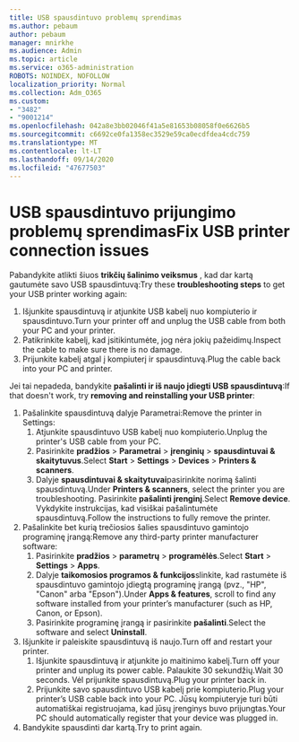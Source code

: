 ```yaml
---
title: USB spausdintuvo problemų sprendimas
ms.author: pebaum
author: pebaum
manager: mnirkhe
ms.audience: Admin
ms.topic: article
ms.service: o365-administration
ROBOTS: NOINDEX, NOFOLLOW
localization_priority: Normal
ms.collection: Adm_O365
ms.custom:
- "3482"
- "9001214"
ms.openlocfilehash: 042a8e3bb02046f41a5e81653b08058f0e6626b5
ms.sourcegitcommit: c6692ce0fa1358ec3529e59ca0ecdfdea4cdc759
ms.translationtype: MT
ms.contentlocale: lt-LT
ms.lasthandoff: 09/14/2020
ms.locfileid: "47677503"
---
```

# <a name="fix-usb-printer-connection-issues"></a><span data-ttu-id="b702c-102">USB spausdintuvo prijungimo problemų sprendimas</span><span class="sxs-lookup"><span data-stu-id="b702c-102">Fix USB printer connection issues</span></span>

<span data-ttu-id="b702c-103">Pabandykite atlikti šiuos **trikčių šalinimo veiksmus** , kad dar kartą gautumėte savo USB spausdintuvą:</span><span class="sxs-lookup"><span data-stu-id="b702c-103">Try these **troubleshooting steps** to get your USB printer working again:</span></span>

1. <span data-ttu-id="b702c-104">Išjunkite spausdintuvą ir atjunkite USB kabelį nuo kompiuterio ir spausdintuvo.</span><span class="sxs-lookup"><span data-stu-id="b702c-104">Turn your printer off and unplug the USB cable from both your PC and your printer.</span></span>
2. <span data-ttu-id="b702c-105">Patikrinkite kabelį, kad įsitikintumėte, jog nėra jokių pažeidimų.</span><span class="sxs-lookup"><span data-stu-id="b702c-105">Inspect the cable to make sure there is no damage.</span></span>
3. <span data-ttu-id="b702c-106">Prijunkite kabelį atgal į kompiuterį ir spausdintuvą.</span><span class="sxs-lookup"><span data-stu-id="b702c-106">Plug the cable back into your PC and printer.</span></span>

<span data-ttu-id="b702c-107">Jei tai nepadeda, bandykite **pašalinti ir iš naujo įdiegti USB spausdintuvą**:</span><span class="sxs-lookup"><span data-stu-id="b702c-107">If that doesn't work, try **removing and reinstalling your USB printer**:</span></span>

1. <span data-ttu-id="b702c-108">Pašalinkite spausdintuvą dalyje Parametrai:</span><span class="sxs-lookup"><span data-stu-id="b702c-108">Remove the printer in Settings:</span></span>
    1. <span data-ttu-id="b702c-109">Atjunkite spausdintuvo USB kabelį nuo kompiuterio.</span><span class="sxs-lookup"><span data-stu-id="b702c-109">Unplug the printer's USB cable from your PC.</span></span>
    2. <span data-ttu-id="b702c-110">Pasirinkite **pradžios**  >  **Parametrai**  >  **įrenginių**  >  **spausdintuvai & skaitytuvus**.</span><span class="sxs-lookup"><span data-stu-id="b702c-110">Select **Start** > **Settings** > **Devices** > **Printers & scanners**.</span></span>
    3. <span data-ttu-id="b702c-111">Dalyje **spausdintuvai & skaitytuvai**pasirinkite norimą šalinti spausdintuvą.</span><span class="sxs-lookup"><span data-stu-id="b702c-111">Under **Printers & scanners**, select the printer you are troubleshooting.</span></span> <span data-ttu-id="b702c-112">Pasirinkite **pašalinti įrenginį**.</span><span class="sxs-lookup"><span data-stu-id="b702c-112">Select **Remove device**.</span></span> <span data-ttu-id="b702c-113">Vykdykite instrukcijas, kad visiškai pašalintumėte spausdintuvą.</span><span class="sxs-lookup"><span data-stu-id="b702c-113">Follow the instructions to fully remove the printer.</span></span>
2. <span data-ttu-id="b702c-114">Pašalinkite bet kurią trečiosios šalies spausdintuvo gamintojo programinę įrangą:</span><span class="sxs-lookup"><span data-stu-id="b702c-114">Remove any third-party printer manufacturer software:</span></span>
    1. <span data-ttu-id="b702c-115">Pasirinkite **pradžios**  >  **parametrų**  >  **programėlės**.</span><span class="sxs-lookup"><span data-stu-id="b702c-115">Select **Start** > **Settings** > **Apps**.</span></span>
    2. <span data-ttu-id="b702c-116">Dalyje **taikomosios programos & funkcijos**slinkite, kad rastumėte iš spausdintuvo gamintojo įdiegtą programinę įrangą (pvz., "HP", "Canon" arba "Epson").</span><span class="sxs-lookup"><span data-stu-id="b702c-116">Under **Apps & features**, scroll to find any software installed from your printer’s manufacturer (such as HP, Canon, or Epson).</span></span>
    3. <span data-ttu-id="b702c-117">Pasirinkite programinę įrangą ir pasirinkite **pašalinti**.</span><span class="sxs-lookup"><span data-stu-id="b702c-117">Select the software and select **Uninstall**.</span></span>
3. <span data-ttu-id="b702c-118">Išjunkite ir paleiskite spausdintuvą iš naujo.</span><span class="sxs-lookup"><span data-stu-id="b702c-118">Turn off and restart your printer.</span></span><br>
    1. <span data-ttu-id="b702c-119">Išjunkite spausdintuvą ir atjunkite jo maitinimo kabelį.</span><span class="sxs-lookup"><span data-stu-id="b702c-119">Turn off your printer and unplug its power cable.</span></span> <span data-ttu-id="b702c-120">Palaukite 30 sekundžių.</span><span class="sxs-lookup"><span data-stu-id="b702c-120">Wait 30 seconds.</span></span> <span data-ttu-id="b702c-121">Vėl prijunkite spausdintuvą.</span><span class="sxs-lookup"><span data-stu-id="b702c-121">Plug your printer back in.</span></span>
    2. <span data-ttu-id="b702c-122">Prijunkite savo spausdintuvo USB kabelį prie kompiuterio.</span><span class="sxs-lookup"><span data-stu-id="b702c-122">Plug your printer’s USB cable back into your PC.</span></span> <span data-ttu-id="b702c-123">Jūsų kompiuteryje turi būti automatiškai registruojama, kad jūsų įrenginys buvo prijungtas.</span><span class="sxs-lookup"><span data-stu-id="b702c-123">Your PC should automatically register that your device was plugged in.</span></span>
4. <span data-ttu-id="b702c-124">Bandykite spausdinti dar kartą.</span><span class="sxs-lookup"><span data-stu-id="b702c-124">Try to print again.</span></span>